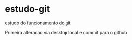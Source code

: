 # estudo-git
estudo do funcionamento do git

Primeira alteracao via desktop local e commit para o github

